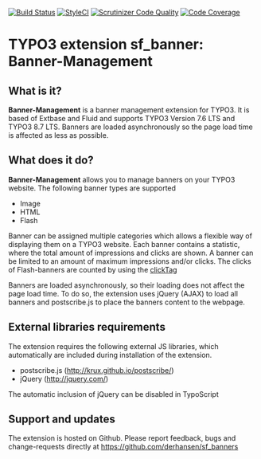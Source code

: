 [![Build Status](https://travis-ci.org/derhansen/sf_banners.png)](https://travis-ci.org/derhansen/sf_banners)
[![StyleCI](https://styleci.io/repos/7384456/shield?branch=master)](https://styleci.io/repos/7384456)
[![Scrutinizer Code Quality](https://scrutinizer-ci.com/g/derhansen/sf_banners/badges/quality-score.png?s=683c44ed4732bbe6364975b18e93250715f9ed47)](https://scrutinizer-ci.com/g/derhansen/sf_banners/)
[![Code Coverage](https://scrutinizer-ci.com/g/derhansen/sf_banners/badges/coverage.png?b=master)](https://scrutinizer-ci.com/g/derhansen/sf_banners/?branch=master)

TYPO3 extension sf_banner: Banner-Management
===========================================

## What is it?

**Banner-Management** is a banner management extension for TYPO3. It is based of Extbase and Fluid and supports TYPO3
Version 7.6 LTS and TYPO3 8.7 LTS. Banners are loaded asynchronously so the page load time is affected as less as possible.

## What does it do?

**Banner-Management** allows you to manage banners on your TYPO3 website. The following banner types are supported

* Image
* HTML
* Flash

Banner can be assigned multiple categories which allows a flexible way of displaying them on a TYPO3 website.
Each banner contains a statistic, where the total amount of impressions and clicks are shown. A banner can be limited
to an amount of maximum impressions and/or clicks. The clicks of Flash-banners are counted by using the [clickTag](http://www.flashclicktag.com/)

Banners are loaded asynchronously, so their loading does not affect the page load time. To do so, the extension
uses jQuery (AJAX) to load all banners and postscribe.js to place the banners content to the webpage.

## External libraries requirements

The extension requires the following external JS libraries, which automatically are included during installation
of the extension.

* postscribe.js (http://krux.github.io/postscribe/)
* jQuery (http://jquery.com/)

The automatic inclusion of jQuery can be disabled in TypoScript

## Support and updates

The extension is hosted on Github. Please report feedback, bugs and change-requests directly at https://github.com/derhansen/sf_banners

